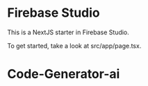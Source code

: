 # Firebase Studio

This is a NextJS starter in Firebase Studio.

To get started, take a look at src/app/page.tsx.
# Code-Generator-ai

